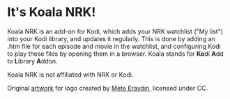 # It's Koala NRK!

Koala NRK is an add-on for Kodi, which adds your NRK watchlist ("My list") into your Kodi library, and updates it regularly. This is done by adding an .htm file for each episode and movie in the watchlist, and configuring Kodi to play these files by opening them in a browser. Koala stands for **Ko**di **A**dd to **L**ibrary **A**ddon.

Koala NRK is not affiliated with NRK or Kodi.

Original [artwork](https://thenounproject.com/term/koala/98793/) for logo created by [Mete Eraydın](https://thenounproject.com/meteeraydin/), licensed under CC.
